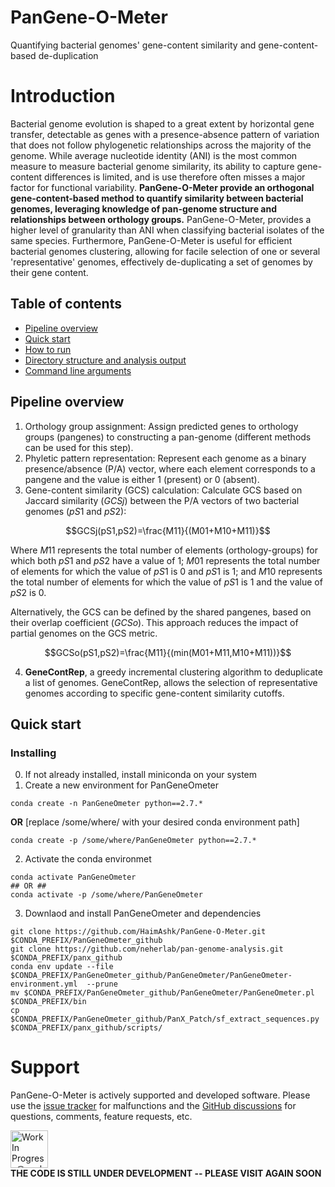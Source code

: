 # PanGene-O-Meter
Quantifying bacterial genomes' gene-content similarity and gene-content-based de-duplication

Introduction
============
Bacterial genome evolution is shaped to a great extent by horizontal gene transfer, detectable as genes with a presence-absence pattern of variation that does not follow phylogenetic relationships across the majority of the genome. While average nucleotide identity (ANI) is the most common measure to measure bacterial genome similarity, its ability to capture gene-content differences is limited, and is use therefore often misses a major factor for functional variability. **PanGene-O-Meter provide an orthogonal gene-content-based method to quantify similarity between bacterial genomes, leveraging knowledge of pan-genome structure and relationships between orthology groups.** PanGene-O-Meter, provides a higher level of granularity than ANI when classifying bacterial isolates of the same species. Furthermore, PanGene-O-Meter is useful for efficient bacterial genomes clustering, allowing for facile selection of one or several 'representative' genomes, effectively de-duplicating a set of genomes by their gene content. 

## Table of contents
  * [Pipeline overview](#pipeline-overview)
  * [Quick start](#quick-start)
  * [How to run](#how-to-run)
  * [Directory structure and analysis output](#directory-structure-and-analysis-output)
  * [Command line arguments](#command-line-arguments)

## Pipeline overview
1.	Orthology group assignment: Assign predicted genes to orthology groups (pangenes) to constructing a pan-genome (different methods can be used for this step).
2.	Phyletic pattern representation: Represent each genome as a binary presence/absence (P/A) vector, where each element corresponds to a pangene and the value is either 1 (present) or 0 (absent).
3.	Gene-content similarity (GCS) calculation: Calculate GCS based on Jaccard similarity \($GCSj$\) between the P/A vectors of two bacterial genomes \($pS1$ and $pS2$\):

$$GCSj(pS1,pS2)=\frac{M11}{(M01+M10+M11)}$$

Where $M11$ represents the total number of elements (orthology-groups) for which both $pS1$ and $pS2$ have a value of 1; $M01$ represents the total number of elements for which the value of $pS1$ is $0$ and $pS1$ is $1$; and $M10$ represents the total number of elements for which the value of $pS1$ is $1$ and the value of $pS2$ is $0$.</span>

Alternatively, the GCS can be defined by the shared pangenes, based on their overlap coefficient \($GCSo$\).  This approach reduces the impact of partial genomes on the GCS metric.

$$GCSo(pS1,pS2)=\frac{M11}{(min(M01+M11,M10+M11))}$$

4. **GeneContRep**, a greedy incremental clustering algorithm to deduplicate a list of genomes. GeneContRep, allows the selection of representative genomes according to specific gene-content similarity cutoffs.

## Quick start
### Installing
0. If not already installed, install miniconda on your system
1. Create a new environment for PanGeneOmeter
```
conda create -n PanGeneOmeter python==2.7.*
```
**OR** [replace /some/where/ with your desired conda environment path]
```
conda create -p /some/where/PanGeneOmeter python==2.7.*
```
2. Activate the conda environmet
```
conda activate PanGeneOmeter
## OR ##
conda activate -p /some/where/PanGeneOmeter
```
3. Downlaod and install PanGeneOmeter and dependencies
```
git clone https://github.com/HaimAshk/PanGene-O-Meter.git $CONDA_PREFIX/PanGeneOmeter_github
git clone https://github.com/neherlab/pan-genome-analysis.git $CONDA_PREFIX/panx_github
conda env update --file $CONDA_PREFIX/PanGeneOmeter_github/PanGeneOmeter/PanGeneOmeter-environment.yml  --prune 
mv $CONDA_PREFIX/PanGeneOmeter_github/PanGeneOmeter/PanGeneOmeter.pl $CONDA_PREFIX/bin
cp $CONDA_PREFIX/PanGeneOmeter_github/PanX_Patch/sf_extract_sequences.py $CONDA_PREFIX/panx_github/scripts/
```


Support
=======
PanGene-O-Meter is actively supported and developed software. Please use the [issue tracker](https://github.com/HaimAshk/PanGene-O-Meter/issues) for malfunctions and the [GitHub discussions](https://github.com/HaimAshk/PanGene-O-Meter/discussions) for questions, comments, feature requests, etc.

<img src="https://www.seekpng.com/png/detail/137-1379498_work-in-progress.png" alt="Work In Progress@seekpng.com" height=60 width=60> <br>
**THE CODE IS STILL UNDER DEVELOPMENT -- PLEASE VISIT AGAIN SOON**
